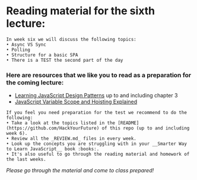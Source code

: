 # Reading material for the sixth lecture:

```
In week six we will discuss the following topics:
• Async VS Sync
• Polling
• Structure for a basic SPA
• There is a TEST the second part of the day
```

### Here are resources that we like you to read as a preparation for the coming lecture:

-  [Learning JavaScript Design Patterns](https://addyosmani.com/resources/essentialjsdesignpatterns/book/#detailnamespacing) up to and including chapter 3
- [JavaScript Variable Scope and Hoisting Explained](http://javascriptissexy.com/javascript-variable-scope-and-hoisting-explained/)

```
If you feel you need preparation for the test we recommend to do the following:
• Take a look at the topics listed in the [README](https://github.com/HackYourFuture) of this repo (up to and including week 6). 
• Review all the _REVIEW.md_ files in every week.
• Look up the concepts you are struggling with in your __Smarter Way to Learn JavaScript__ book :books:. 
• It's also useful to go through the reading material and homework of the last weeks.
```

_Please go through the material and come to class prepared!_



